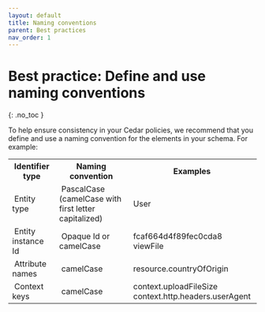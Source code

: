 ```yaml
---
layout: default
title: Naming conventions
parent: Best practices
nav_order: 1
---
```


# Best practice: Define and use naming conventions

{: .no_toc }

To help ensure consistency in your Cedar policies, we recommend that you define and use a naming convention for the elements in your schema. For example:

<table>
    <tr>
        <th>Identifier type</th>
        <th>Naming convention</th>
        <th>Examples</th>
    </tr>
    <tr>
        <td>&nbsp;Entity type&nbsp;</td>
        <td>&nbsp;PascalCase (camelCase with first letter capitalized)&nbsp;</td>
        <td>&nbsp;User&nbsp;</td>
    </tr>
    <tr>
        <td>&nbsp;Entity instance Id&nbsp;</td>
        <td>&nbsp;Opaque Id or camelCase&nbsp;</td>
        <td>&nbsp;fcaf664d4f89fec0cda8&nbsp;<br/>&nbsp;viewFile</td>
    </tr>
    <tr>
        <td>&nbsp;Attribute names&nbsp;</td>
        <td>&nbsp;camelCase&nbsp;</td>
        <td>&nbsp;resource.countryOfOrigin&nbsp;</td>
    </tr>
    <tr>
        <td>&nbsp;Context keys&nbsp;</td>
        <td>&nbsp;camelCase&nbsp;</td>
        <td>&nbsp;context.uploadFileSize&nbsp;<br/>&nbsp;context.http.headers.userAgent&nbsp;</td>
    </tr>
</table>


